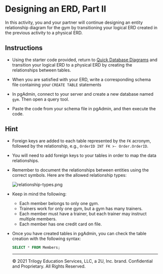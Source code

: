 # Designing an ERD, Part II

In this activity, you and your partner will continue designing an entity relationship diagram for the gym by transitioning your logical ERD created in the previous activity to a physical ERD.

## Instructions

* Using the starter code provided, return to [Quick Database Diagrams](https://app.quickdatabasediagrams.com/#/) and transition your logical ERD to a physical ERD by creating the relationships between tables.

* When you are satisfied with your ERD, write a corresponding schema file containing your `CREATE TABLE` statements

* In pgAdmin, connect to your server and create a new database named `gym`. Then open a query tool.

* Paste the code from your schema file in pgAdmin, and then execute the code.

## Hint

* Foreign keys are added to each table represented by the `FK` acronym, followed by the relationship, e.g., `OrderID INT FK >- Order.OrderID`.

* You will need to add foreign keys to your tables in order to map the data relationships.

* Remember to document the relationships between entities using the correct symbols. Here are the allowed relationship types:

  ![relationship-types.png](Images/relationship-types.png)

* Keep in mind the following: 

  * Each member belongs to only one gym.
  * Trainers work for only one gym, but a gym has many trainers.
  * Each member must have a trainer, but each trainer may instruct multiple members.
  * Each member has one credit card on file.

* Once you have created tables in pgAdmin, you can check the table creation with the following syntax:

  ```sql
  SELECT * FROM Members;
  ```

  ---

  © 2021 Trilogy Education Services, LLC, a 2U, Inc. brand. Confidential and Proprietary. All Rights Reserved.
